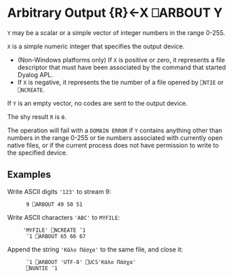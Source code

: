 <!-- Hidden search keywords -->
<div style="display: none;">
  ⎕ARBOUT ARBOUT
</div>






<h1 class="heading"><span class="name">Arbitrary Output</span> <span class="command">{R}←X ⎕ARBOUT Y</span></h1>



`Y` may be a scalar or a simple vector of integer numbers in the range 0-255.


`X` is a simple numeric integer that specifies the output device.

- (Non-Windows platforms only) If `X` is positive or zero, it represents a file descriptor that must have been associated by the command that started Dyalog APL.
- If `X` is negative, it represents the tie number of a file opened by `⎕NTIE` or `⎕NCREATE`.


If `Y` is an empty vector, no codes are sent to the output device.


The shy result `R` is `⍬`.


The operation will fail with a `DOMAIN ERROR` if  `Y` contains anything other than numbers in the range 0-255 or tie numbers associated with currently open native files, or  if the current process does not have permission to write to the specified device.



<h2 class="example">Examples</h2>


Write ASCII digits `'123'` to  stream 9:
```apl
      9 ⎕ARBOUT 49 50 51
```


Write ASCII characters `'ABC'` to `MYFILE`:
```apl
     'MYFILE' ⎕NCREATE ¯1
      ¯1 ⎕ARBOUT 65 66 67

```


Append the string `'Κάλο Πάσχα'` to the same file, and close it:
```apl
      ¯1 ⎕ARBOUT 'UTF-8' ⎕UCS'Κάλο Πάσχα' 
      ⎕NUNTIE ¯1
```



